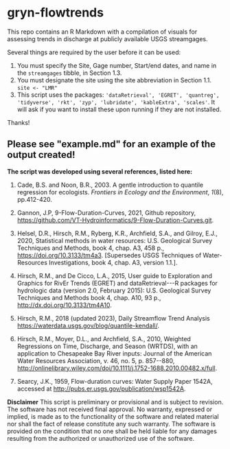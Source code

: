 # gryn-flowtrends

This repo contains an R Markdown with a compilation of visuals for assessing trends in discharge at publicly available USGS streamgages.

Several things are required by the user before it can be used:

1.  You must specify the Site, Gage number, Start/end dates, and name in the `streamgages` tibble, in Section 1.3.
2.  You must designate the site using the site abbreviation in Section 1.1. `site <- "LMR"`
3.  This script uses the packages: `'dataRetrieval', 'EGRET', 'quantreg', 'tidyverse', 'rkt', 'zyp', 'lubridate', 'kableExtra', 'scales'`. It will ask if you want to install these upon running if they are not installed.

Thanks!
## Please see "example.md" for an example of the output created!

**The script was developed using several references, listed here:**

1.  Cade, B.S. and Noon, B.R., 2003. A gentle introduction to quantile regression for ecologists. *Frontiers in Ecology and the Environment*, *1*(8), pp.412-420.

2.  Gannon, J.P, 9-Flow-Duration-Curves, 2021, Github repository, <https://github.com/VT-Hydroinformatics/9-Flow-Duration-Curves.git>.

3.  Helsel, D.R., Hirsch, R.M., Ryberg, K.R., Archfield, S.A., and Gilroy, E.J., 2020, Statistical methods in water resources: U.S. Geological Survey Techniques and Methods, book 4, chap. A3, 458 p., <https://doi.org/10.3133/tm4a3>. [Supersedes USGS Techniques of Water-Resources Investigations, book 4, chap. A3, version 1.1.].

4.  Hirsch, R.M., and De Cicco, L.A., 2015, User guide to Exploration and Graphics for RivEr Trends (EGRET) and dataRetrieval---R packages for hydrologic data (version 2.0, February 2015): U.S. Geological Survey Techniques and Methods book 4, chap. A10, 93 p., <http://dx.doi.org/10.3133/tm4A10>.

5.  Hirsch, R.M., 2018 (updated 2023), Daily Streamflow Trend Analysis <https://waterdata.usgs.gov/blog/quantile-kendall/>.

6.  Hirsch, R.M., Moyer, D.L., and Archfield, S.A., 2010, Weighted Regressions on Time, Discharge, and Season (WRTDS), with an application to Chesapeake Bay River inputs: Journal of the American Water Resources Association, v. 46, no. 5, p. 857--880, <http://onlinelibrary.wiley.com/doi/10.1111/j.1752-1688.2010.00482.x/full>.

7.  Searcy, J.K., 1959, Flow-duration curves: Water Supply Paper 1542A, accessed at <http://pubs.er.usgs.gov/publication/wsp1542A>.

**Disclaimer** This script is preliminary or provisional and is subject to revision. The software has not received final approval. No warranty, expressed or implied, is made as to the functionality of the software and related material nor shall the fact of release constitute any such warranty. The software is provided on the condition that no one shall be held liable for any damages resulting from the authorized or unauthorized use of the software.
